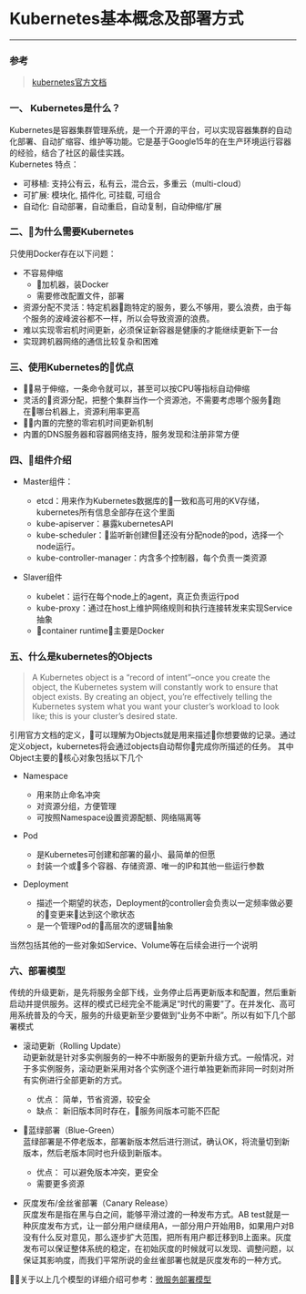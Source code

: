 # Kubernetes基本概念及部署方式
---

### 参考
>[kubernetes官方文档](https://kubernetes.io/docs/concepts/)


### 一、 Kubernetes是什么？

Kubernetes是容器集群管理系统，是一个开源的平台，可以实现容器集群的自动化部署、自动扩缩容、维护等功能。它是基于Google15年的在生产环境运行容器的经验，结合了社区的最佳实践。  
Kubernetes 特点：
- 可移植: 支持公有云，私有云，混合云，多重云（multi-cloud）
- 可扩展: 模块化, 插件化, 可挂载, 可组合
- 自动化: 自动部署，自动重启，自动复制，自动伸缩/扩展
  
  
### 二、为什么需要Kubernetes
只使用Docker存在以下问题：
- 不容易伸缩
    - 加机器，装Docker
    - 需要修改配置文件，部署
- 资源分配不灵活：特定机器跑特定的服务，要么不够用，要么浪费，由于每个服务的波峰波谷都不一样，所以会导致资源的浪费。
- 难以实现零宕机时间更新，必须保证新容器是健康的才能继续更新下一台
- 实现跨机器网络的通信比较复杂和困难

### 三、使用Kubernetes的优点
- 易于伸缩，一条命令就可以，甚至可以按CPU等指标自动伸缩
- 灵活的资源分配，把整个集群当作一个资源池，不需要考虑哪个服务跑在哪台机器上，资源利用率更高
- 内置的完整的零宕机时间更新机制
- 内置的DNS服务器和容器网络支持，服务发现和注册非常方便

### 四、组件介绍

- Master组件：
    - etcd：用来作为Kubernetes数据库的一致和高可用的KV存储，kubernetes所有信息全部存在这个里面
    - kube-apiserver：暴露kubernetesAPI
    - kube-scheduler：监听新创建但还没有分配node的pod，选择一个node运行。
    - kube-controller-manager：内含多个控制器，每个负责一类资源

- Slaver组件
    - kubelet：运行在每个node上的agent，真正负责运行pod
    - kube-proxy：通过在host上维护网络规则和执行连接转发来实现Service抽象
    - container runtime：主要是Docker

### 五、什么是kubernetes的Objects

> A Kubernetes object is a “record of intent”–once you create the object, the Kubernetes system will constantly work to ensure that object exists. By creating an object, you’re effectively telling the Kubernetes system what you want your cluster’s workload to look like; this is your cluster’s desired state. 

引用官方文档的定义，可以理解为Objects就是用来描述你想要做的记录。通过定义object，kubernetes将会通过objects自动帮你完成你所描述的任务。
其中Object主要的核心对象包括以下几个
- Namespace
    - 用来防止命名冲突
    - 对资源分组，方便管理
    - 可按照Namespace设置资源配额、网络隔离等
  
- Pod
    - 是Kubernetes可创建和部署的最小、最简单的但愿
    - 封装一个或多个容器、存储资源、唯一的IP和其他一些运行参数

- Deployment
    - 描述一个期望的状态，Deployment的controller会负责以一定频率做必要的变更来达到这个歌状态
    - 是一个管理Pod的高层次的逻辑抽象
  
当然包括其他的一些对象如Service、Volume等在后续会进行一个说明

### 六、部署模型

传统的升级更新，是先将服务全部下线，业务停止后再更新版本和配置，然后重新启动并提供服务。这样的模式已经完全不能满足“时代的需要”了。在并发化、高可用系统普及的今天，服务的升级更新至少要做到“业务不中断”。所以有如下几个部署模式
- 滚动更新（Rolling Update）    
  动更新就是针对多实例服务的一种不中断服务的更新升级方式。一般情况，对于多实例服务，滚动更新采用对各个实例逐个进行单独更新而非同一时刻对所有实例进行全部更新的方式。
    - 优点： 简单，节省资源，较安全
    - 缺点： 新旧版本同时存在，服务间版本可能不匹配

- 蓝绿部署（Blue-Green）   
  蓝绿部署是不停老版本，部署新版本然后进行测试，确认OK，将流量切到新版本，然后老版本同时也升级到新版本。
    - 优点： 可以避免版本冲突，更安全
    - 需要更多资源

- 灰度发布/金丝雀部署（Canary Release）     
灰度发布是指在黑与白之间，能够平滑过渡的一种发布方式。AB test就是一种灰度发布方式，让一部分用户继续用A，一部分用户开始用B，如果用户对B没有什么反对意见，那么逐步扩大范围，把所有用户都迁移到B上面来。灰度发布可以保证整体系统的稳定，在初始灰度的时候就可以发现、调整问题，以保证其影响度，而我们平常所说的金丝雀部署也就是灰度发布的一种方式。

关于以上几个模型的详细介绍可参考：[微服务部署模型](https://www.jianshu.com/p/022685baba7d)
